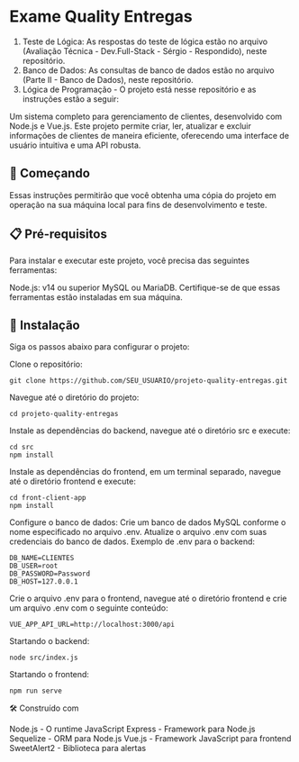 # Exame Quality Entregas

1. Teste de Lógica: As respostas do teste de lógica estão no arquivo (Avaliação Técnica - Dev.Full-Stack - Sérgio - Respondido), neste repositório.
2. Banco de Dados: As consultas de banco de dados estão no arquivo (Parte II - Banco de Dados), neste repositório.
3. Lógica de Programação - O projeto está nesse repositório e as instruções estão a seguir:

Um sistema completo para gerenciamento de clientes, desenvolvido com Node.js e Vue.js. Este projeto permite criar, ler, atualizar e excluir informações de clientes de maneira eficiente, oferecendo uma interface de usuário intuitiva e uma API robusta.

## 🚀 Começando
Essas instruções permitirão que você obtenha uma cópia do projeto em operação na sua máquina local para fins de desenvolvimento e teste.

## 📋 Pré-requisitos
Para instalar e executar este projeto, você precisa das seguintes ferramentas:

Node.js: v14 ou superior
MySQL ou MariaDB.
Certifique-se de que essas ferramentas estão instaladas em sua máquina.

## 🔧 Instalação
Siga os passos abaixo para configurar o projeto:

Clone o repositório:

```
git clone https://github.com/SEU_USUARIO/projeto-quality-entregas.git
```

Navegue até o diretório do projeto:

```
cd projeto-quality-entregas
```

Instale as dependências do backend,
navegue até o diretório src e execute:

```
cd src
npm install
```

Instale as dependências do frontend,
em um terminal separado, navegue até o diretório frontend e execute:

```
cd front-client-app
npm install
```

Configure o banco de dados:
Crie um banco de dados MySQL conforme o nome especificado no arquivo .env.
Atualize o arquivo .env com suas credenciais do banco de dados.
Exemplo de .env para o backend:

```
DB_NAME=CLIENTES
DB_USER=root
DB_PASSWORD=Password
DB_HOST=127.0.0.1
```

Crie o arquivo .env para o frontend,
navegue até o diretório frontend e crie um arquivo .env com o seguinte conteúdo:

```
VUE_APP_API_URL=http://localhost:3000/api
```

Startando o backend:

```
node src/index.js
```

Startando o frontend:

```
npm run serve
```

🛠️ Construído com

Node.js - O runtime JavaScript
Express - Framework para Node.js
Sequelize - ORM para Node.js
Vue.js - Framework JavaScript para frontend
SweetAlert2 - Biblioteca para alertas
